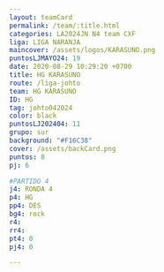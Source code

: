 ```yaml
---
layout: teamCard
permalink: /team/:title.html
categories: LA2024JN N4 team CXF
liga: LIGA NARANJA
maincover: /assets/logos/KARASUNO.png
puntosLJMAYO24: 19
date: 2020-08-29 10:29:20 +0700
title: HG KARASUNO
route: /liga-johto
team: HG KARASUNO
ID: HG 
tag: johto042024
color: black
puntosLJ202404: 11
grupo: sur
background: "#F16C38"
cover: /assets/backCard.png
puntos: 8
pj: 6

#PARTIDO 4
j4: RONDA 4
p4: HG
pp4: DES
bg4: rock 
r4: 
rr4: 
pt4: 0
pj4: 0

---
```

